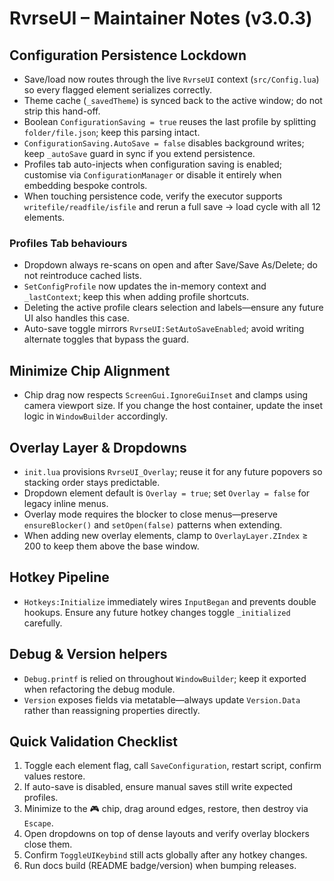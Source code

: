 # RvrseUI – Maintainer Notes (v3.0.3)

## Configuration Persistence Lockdown
- Save/load now routes through the live `RvrseUI` context (`src/Config.lua`) so every flagged element serializes correctly.  
- Theme cache (`_savedTheme`) is synced back to the active window; do not strip this hand-off.  
- Boolean `ConfigurationSaving = true` reuses the last profile by splitting `folder/file.json`; keep this parsing intact.  
- `ConfigurationSaving.AutoSave = false` disables background writes; keep `_autoSave` guard in sync if you extend persistence.  
- Profiles tab auto-injects when configuration saving is enabled; customise via `ConfigurationManager` or disable it entirely when embedding bespoke controls.  
- When touching persistence code, verify the executor supports `writefile/readfile/isfile` and rerun a full save → load cycle with all 12 elements.

### Profiles Tab behaviours
- Dropdown always re-scans on open and after Save/Save As/Delete; do not reintroduce cached lists.  
- `SetConfigProfile` now updates the in-memory context and `_lastContext`; keep this when adding profile shortcuts.  
- Deleting the active profile clears selection and labels—ensure any future UI also handles this case.  
- Auto-save toggle mirrors `RvrseUI:SetAutoSaveEnabled`; avoid writing alternate toggles that bypass the guard.

## Minimize Chip Alignment
- Chip drag now respects `ScreenGui.IgnoreGuiInset` and clamps using camera viewport size. If you change the host container, update the inset logic in `WindowBuilder` accordingly.

## Overlay Layer & Dropdowns
- `init.lua` provisions `RvrseUI_Overlay`; reuse it for any future popovers so stacking order stays predictable.  
- Dropdown element default is `Overlay = true`; set `Overlay = false` for legacy inline menus.  
- Overlay mode requires the blocker to close menus—preserve `ensureBlocker()` and `setOpen(false)` patterns when extending.  
- When adding new overlay elements, clamp to `OverlayLayer.ZIndex` ≥ 200 to keep them above the base window.

## Hotkey Pipeline
- `Hotkeys:Initialize` immediately wires `InputBegan` and prevents double hookups. Ensure any future hotkey changes toggle `_initialized` carefully.

## Debug & Version helpers
- `Debug.printf` is relied on throughout `WindowBuilder`; keep it exported when refactoring the debug module.  
- `Version` exposes fields via metatable—always update `Version.Data` rather than reassigning properties directly.

## Quick Validation Checklist
1. Toggle each element flag, call `SaveConfiguration`, restart script, confirm values restore.  
2. If auto-save is disabled, ensure manual saves still write expected profiles.  
3. Minimize to the 🎮 chip, drag around edges, restore, then destroy via `Escape`.  
4. Open dropdowns on top of dense layouts and verify overlay blockers close them.  
5. Confirm `ToggleUIKeybind` still acts globally after any hotkey changes.  
6. Run docs build (README badge/version) when bumping releases.
